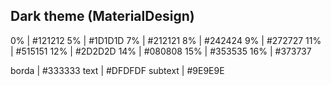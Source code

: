 ## Dark theme (MaterialDesign)

0% | #121212
5% | #1D1D1D
7% | #212121
8% | #242424
9% | #272727
11% | #515151
12% | #2D2D2D
14% | #080808
15% | #353535
16% | #373737

borda | #333333
text | #DFDFDF
subtext | #9E9E9E